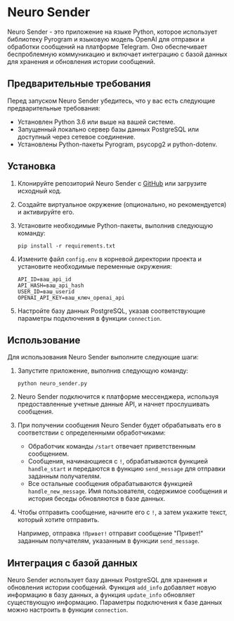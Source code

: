 # Neuro Sender

Neuro Sender - это приложение на языке Python, которое использует библиотеку Pyrogram и языковую модель OpenAI для отправки и обработки сообщений на платформе Telegram. Оно обеспечивает беспроблемную коммуникацию и включает интеграцию с базой данных для хранения и обновления истории сообщений.

## Предварительные требования

Перед запуском Neuro Sender убедитесь, что у вас есть следующие предварительные требования:

- Установлен Python 3.6 или выше на вашей системе.
- Запущенный локально сервер базы данных PostgreSQL или доступный через сетевое соединение.
- Установлены Python-пакеты Pyrogram, psycopg2 и python-dotenv.

## Установка

1. Клонируйте репозиторий Neuro Sender с [GitHub](https://github.com/masriel/Neuro-Sender) или загрузите исходный код.
2. Создайте виртуальное окружение (опционально, но рекомендуется) и активируйте его.
3. Установите необходимые Python-пакеты, выполнив следующую команду:

   ```
   pip install -r requirements.txt
   ```

4. Измените файл `config.env` в корневой директории проекта и установите необходимые переменные окружения:

   ```
   API_ID=ваш_api_id
   API_HASH=ваш_api_hash
   USER_ID=ваш_userid
   OPENAI_API_KEY=ваш_ключ_openai_api
   ```

5. Настройте базу данных PostgreSQL, указав соответствующие параметры подключения в функции `connection`.

## Использование

Для использования Neuro Sender выполните следующие шаги:

1. Запустите приложение, выполнив следующую команду:

   ```
   python neuro_sender.py
   ```

2. Neuro Sender подключится к платформе мессенджера, используя предоставленные учетные данные API, и начнет прослушивать сообщения.

3. При получении сообщения Neuro Sender будет обрабатывать его в соответствии с определенными обработчиками:

   - Обработчик команды `/start` отвечает приветственным сообщением.
   - Сообщения, начинающиеся с `!`, обрабатываются функцией `handle_start` и передаются в функцию `send_message` для отправки заданным получателям.
   - Все остальные сообщения обрабатываются функцией `handle_new_message`. Имя пользователя, содержимое сообщения и история беседы обновляются в базе данных.

4. Чтобы отправить сообщение, начните его с `!`, а затем укажите текст, который хотите отправить. 
   
   Например, отправка `!Привет!` отправит сообщение "Привет!" заданным получателям, указанным в функции `send_message`.

## Интеграция с базой данных

Neuro Sender использует базу данных PostgreSQL для хранения и обновления истории сообщений. Функция `add_info` добавляет новую информацию в базу данных, а функция `update_info` обновляет существующую информацию. Параметры подключения к базе данных можно настроить в функции `connection`.
